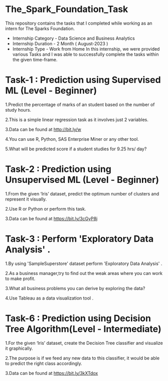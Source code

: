 # The_Spark_Foundation_Task
This repository contains the tasks that I completed while working as an intern for The Sparks Foundation.

* Internship Category - Data Science and Business Analytics
* Internship Duration - 2 Month ( August-2023 )
* Internship Type - Work from Home
In this internship, we were provided various Tasks and I was able to successfully complete the tasks within the given time-frame.



# Task-1 : Prediction using Supervised ML (Level - Beginner)

1.Predict the percentage of marks of an student based on the number of study hours.

2.This is a simple linear regression task as it involves just 2 variables.

3.Data can be found at http://bit.ly/w

4.You can use R, Python, SAS Enterprise Miner or any other tool.

5.What will be predicted score if a student studies for 9.25 hrs/ day?

# Task-2 : Prediction using Unsupervised ML (Level - Beginner)

1.From the given ‘Iris’ dataset, predict the optimum number of clusters and represent it visually.

2.Use R or Python or perform this task.

3.Data can be found at https://bit.ly/3cGyP8j

# Task-3 : Perform 'Exploratory Data Analysis' .

1.By using 'SampleSuperstore' dataset perform 'Exploratory Data Analysis' .

2.As a business manager,try to find out the weak areas where you can work to make profit.

3.What all business problems you can derive by exploring the data?

4.Use Tableau as a data visualization tool .


# Task-6 : Prediction using Decision Tree Algorithm(Level - Intermediate)

1.For the given ‘Iris’ dataset, create the Decision Tree classifier and visualize it graphically.

2.The purpose is if we feed any new data to this classifier, it would be able to predict the right class accordingly.

3.Data can be found at https://bit.ly/3kXTdox
